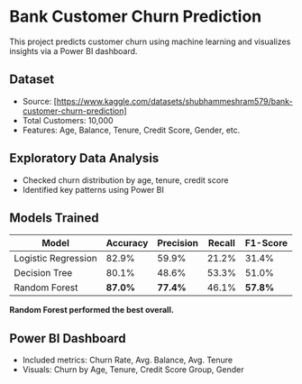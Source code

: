 # Bank Customer Churn Prediction

This project predicts customer churn using machine learning and visualizes insights via a Power BI dashboard.

## Dataset
- Source: [https://www.kaggle.com/datasets/shubhammeshram579/bank-customer-churn-prediction]
- Total Customers: 10,000
- Features: Age, Balance, Tenure, Credit Score, Gender, etc.

## Exploratory Data Analysis
- Checked churn distribution by age, tenure, credit score
- Identified key patterns using Power BI

## Models Trained
| Model               | Accuracy | Precision | Recall | F1-Score |
|--------------------|----------|-----------|--------|----------|
| Logistic Regression| 82.9%    | 59.9%     | 21.2%  | 31.4%    |
| Decision Tree      | 80.1%    | 48.6%     | 53.3%  | 51.0%    |
| Random Forest      | **87.0%**| **77.4%** | 46.1%  | **57.8%**|

**Random Forest performed the best overall.**

## Power BI Dashboard
- Included metrics: Churn Rate, Avg. Balance, Avg. Tenure
- Visuals: Churn by Age, Tenure, Credit Score Group, Gender



